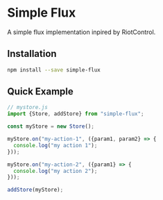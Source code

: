 # Simple Flux

A simple flux implementation inpired by RiotControl.

## Installation

```bash
npm install --save simple-flux
```

## Quick Example

```js
// mystore.js
import {Store, addStore} from "simple-flux";

const myStore = new Store();

myStore.on("my-action-1", ({param1, param2} => {
  console.log("my action 1");
}));

myStore.on("my-action-2", ({param1} => {
  console.log("my action 2");
}));

addStore(myStore);
```

